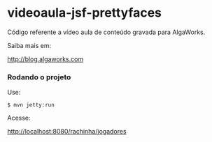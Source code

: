 # videoaula-jsf-prettyfaces

Código referente a vídeo aula de conteúdo gravada para AlgaWorks.

Saiba mais em:

http://blog.algaworks.com

### Rodando o projeto 

Use:

``` shell
$ mvn jetty:run
```

Acesse:

[http://localhost:8080/rachinha/jogadores](http://localhost:8080/rachinha/jogadores)


